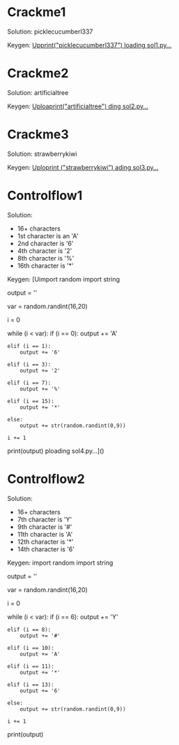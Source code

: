 # Crackme1
Solution: picklecucumberl337

Keygen:
[Upprint("picklecucumberl337")
loading sol1.py…]()


# Crackme2
Solution: artificialtree

Keygen:
[Uploaprint("artificialtree")
ding sol2.py…]()


# Crackme3
Solution: strawberrykiwi

Keygen:
[Uploprint ("strawberrykiwi")
ading sol3.py…]()


# Controlflow1
Solution: 
* 16+ characters
* 1st character is an 'A'
* 2nd character is '6'
* 4th character is '2'
* 8th character is '%'
* 16th character is '*'

Keygen:
[Uimport random
import string

output = ''

var = random.randint(16,20)

i = 0

while (i < var):
	if (i == 0):
		output += 'A'
		
	elif (i == 1):
		output += '6'
		
	elif (i == 3):
		output += '2'
	
	elif (i == 7):
		output += '%'
	
	elif (i == 15):
		output += '*'
	
	else:
		output += str(random.randint(0,9))
	
	i += 1
print(output)
ploading sol4.py…]()


# Controlflow2
Solution:
* 16+ characters
* 7th character is 'Y'
* 9th character is '#'
* 11th character is 'A'
* 12th character is '*'
* 14th character is '6'

Keygen:
import random
import string

output = ''

var = random.randint(16,20)

i = 0

while (i < var):
	if (i == 6):
		output += 'Y'
		
	elif (i == 8):
		output += '#'
		
	elif (i == 10):
		output += 'A'
	
	elif (i == 11):
		output += '*'
	
	elif (i == 13):
		output += '6'
	
	else:
		output += str(random.randint(0,9))
	
	i += 1
print(output)

